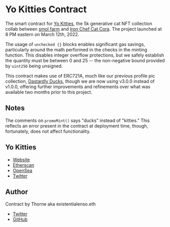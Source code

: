 # Yo Kitties Contract
The smart contract for [Yo Kitties](https://yokitties.com), the 5k generative cat NFT collection collab between [smol farm](https://smol.farm) and [Iron Chef Cat Cora](https://www.catcora.com). The project launched at 8 PM eastern on March 12th, 2022.

The usage of ```unchecked {}``` blocks enables significant gas savings, particularly around the math performed in the checks in the minting function. This disables integer overflow protections, but we safely establish the quantity must be between 0 and 25 -- the non-negative bound provided by ```uint256``` being unsigned.

This contract makes use of ERC721A, much like our previous profile pic collection, [Dastardly Ducks](https://dastardlyducks.com), though we are now using v3.0.0 instead of v1.0.0, offering further improvements and refinements over what was available two months prior to this project.

## Notes

The comments on ```promoMint()``` says "ducks" instead of "kitties." This reflects an error present in the contract at deployment time, though, fortunately, does not affect functionality. 

## Yo Kitties
* [Website](https://yokitties.com)
* [Etherscan](https://etherscan.io/address/0xC303Ff7a410fB8cD27c203753088009630e2DDd4)
* [OpenSea](https://opensea.io/collection/yo-kitties)
* [Twitter](https://twitter.com/yokittiesnft)

## Author
Contract by Thorne aka existentialenso.eth

* [Twitter](https://twitter.com/existentialenso)
* [GitHub](https://github.com/existentialenso)
